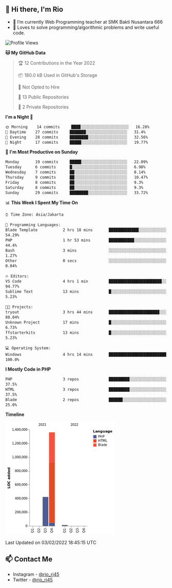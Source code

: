 ## 👋 Hi there, I'm Rio 

-  🔭 I’m currently Web Programming teacher at SMK Bakti Nusantara 666
-  💬 Loves to solve programming/algorithmic problems and write useful code.

<!--START_SECTION:waka-->
![Profile Views](http://img.shields.io/badge/Profile%20Views-35-blue)

**🐱 My GitHub Data** 

> 🏆 12 Contributions in the Year 2022
 > 
> 📦 180.0 kB Used in GitHub's Storage 
 > 
> 🚫 Not Opted to Hire
 > 
> 📜 13 Public Repositories 
 > 
> 🔑 2 Private Repositories  
 > 
**I'm a Night 🦉** 

```text
🌞 Morning    14 commits     ████░░░░░░░░░░░░░░░░░░░░░   16.28% 
🌆 Daytime    27 commits     ███████░░░░░░░░░░░░░░░░░░   31.4% 
🌃 Evening    28 commits     ████████░░░░░░░░░░░░░░░░░   32.56% 
🌙 Night      17 commits     █████░░░░░░░░░░░░░░░░░░░░   19.77%

```
📅 **I'm Most Productive on Sunday** 

```text
Monday       19 commits     █████░░░░░░░░░░░░░░░░░░░░   22.09% 
Tuesday      6 commits      █░░░░░░░░░░░░░░░░░░░░░░░░   6.98% 
Wednesday    7 commits      ██░░░░░░░░░░░░░░░░░░░░░░░   8.14% 
Thursday     9 commits      ██░░░░░░░░░░░░░░░░░░░░░░░   10.47% 
Friday       8 commits      ██░░░░░░░░░░░░░░░░░░░░░░░   9.3% 
Saturday     8 commits      ██░░░░░░░░░░░░░░░░░░░░░░░   9.3% 
Sunday       29 commits     ████████░░░░░░░░░░░░░░░░░   33.72%

```


📊 **This Week I Spent My Time On** 

```text
⌚︎ Time Zone: Asia/Jakarta

💬 Programming Languages: 
Blade Template           2 hrs 18 mins       █████████████░░░░░░░░░░░░   54.29% 
PHP                      1 hr 53 mins        ███████████░░░░░░░░░░░░░░   44.4% 
Bash                     3 mins              ░░░░░░░░░░░░░░░░░░░░░░░░░   1.27% 
Other                    0 secs              ░░░░░░░░░░░░░░░░░░░░░░░░░   0.04%

🔥 Editors: 
VS Code                  4 hrs 1 min         ███████████████████████░░   94.77% 
Sublime Text             13 mins             █░░░░░░░░░░░░░░░░░░░░░░░░   5.23%

🐱‍💻 Projects: 
tryout                   3 hrs 44 mins       ██████████████████████░░░   88.04% 
Unknown Project          17 mins             █░░░░░░░░░░░░░░░░░░░░░░░░   6.73% 
ffstarterkits            13 mins             █░░░░░░░░░░░░░░░░░░░░░░░░   5.23%

💻 Operating System: 
Windows                  4 hrs 14 mins       █████████████████████████   100.0%

```

**I Mostly Code in PHP** 

```text
PHP                      3 repos             █████████░░░░░░░░░░░░░░░░   37.5% 
HTML                     3 repos             █████████░░░░░░░░░░░░░░░░   37.5% 
Blade                    2 repos             ██████░░░░░░░░░░░░░░░░░░░   25.0%

```


**Timeline**

![Chart not found](https://raw.githubusercontent.com/neushepa/neushepa/main/charts/bar_graph.png) 


 Last Updated on 03/02/2022 18:45:15 UTC
<!--END_SECTION:waka-->

## 📫 Contact Me
- Instagram - [@rio_rj45](https://www.instagram.com/rio_rj45/)
- Twitter - [@rio_rj45](https://twitter.com/rio_rj45)
